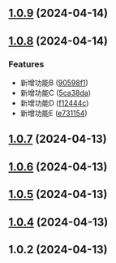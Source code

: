 ## [1.0.9](https://github.com/Geeklu/vitepress/compare/v1.0.8...v1.0.9) (2024-04-14)



## [1.0.8](https://github.com/Geeklu/vitepress/compare/v1.0.7...v1.0.8) (2024-04-14)


### Features

* 新增功能B ([90598f1](https://github.com/Geeklu/vitepress/commit/90598f12d16de22ee0efbc3db3c8ccf78d84b593))
* 新增功能C ([5ca38da](https://github.com/Geeklu/vitepress/commit/5ca38da34c2eab0ccf4c08e6f03797806db1d10b))
* 新增功能D ([f12444c](https://github.com/Geeklu/vitepress/commit/f12444cec9c06720eb75a06770d31774b741dd11))
* 新增功能E ([e731154](https://github.com/Geeklu/vitepress/commit/e73115474485cb06b5d728e058825d04ccb62765))



## [1.0.7](https://github.com/Geeklu/vitepress/compare/v1.0.6...v1.0.7) (2024-04-13)



## [1.0.6](https://github.com/Geeklu/vitepress/compare/v1.0.5...v1.0.6) (2024-04-13)



## [1.0.5](https://github.com/Geeklu/vitepress/compare/v1.0.4...v1.0.5) (2024-04-13)



## [1.0.4](https://github.com/Geeklu/vitepress/compare/v1.0.3...v1.0.4) (2024-04-13)



## 1.0.2 (2024-04-13)



